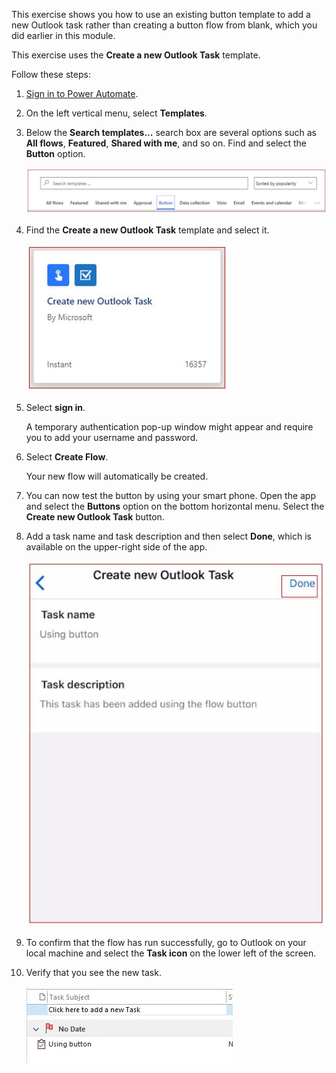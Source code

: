 This exercise shows you how to use an existing button template to
add a new Outlook task rather than creating a button flow from blank, which
you did earlier in this module.

This exercise uses the **Create a new Outlook Task** template.

Follow these steps:

1.  [Sign in to Power Automate](https://flow.microsoft.com/?azure-portal=true). 

1.  On the left vertical menu, select **Templates**.

1.  Below the **Search templates...** search box are several options such as **All flows**, **Featured**, **Shared with me**, and so on. Find and select the **Button** option.

    ![button template](../media/button-templates.jpg)

1.  Find the **Create a new Outlook Task** template and select it.

    ![Create new Outlook task template](../media/create-new-outlook-task-template.jpg)

1.  Select **sign in**.

    A temporary authentication pop-up window might appear and require you to add your username and password.

1.  Select **Create Flow**.

    Your new flow will automatically be created.

1.  You can now test the button by using your smart phone. Open the app and select the **Buttons** option 
    on the bottom horizontal menu. Select the **Create new Outlook Task** button.

1.  Add a task name and task description and then select **Done**, which is available on the upper-right 
    side of the app.

    ![Add new Outlook task using mobile app](../media/add-new-outlook-task-using-mobile-app.jpg)

1.  To confirm that the flow has run successfully, go to Outlook on your local machine and select the **Task icon** on the lower left of the screen.

1.  Verify that you see the new task.

	![new task made available](../media/new-task-made-available.jpg)


